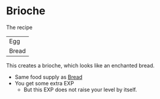 # Brioche

The recipe

<table>
<tr><td>Egg</td></td></tr>
<tr><td>Bread</td></td></tr>
</table>

This creates a brioche, which looks like an enchanted bread.

* Same food supply as [Bread](http://minecraft.gamepedia.com/Bread)
* You get some extra EXP
    * But this EXP does not raise your level by itself.
